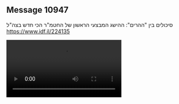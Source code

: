 ## Message 10947

סיכולים בין "ההרים":
ההישג המבצעי הראשון של החטמ"ר הכי חדש בצה"ל
https://www.idf.il/224135

![Video](10947/10947_media.mp4)
